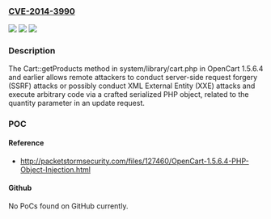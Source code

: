 ### [CVE-2014-3990](https://cve.mitre.org/cgi-bin/cvename.cgi?name=CVE-2014-3990)
![](https://img.shields.io/static/v1?label=Product&message=n%2Fa&color=blue)
![](https://img.shields.io/static/v1?label=Version&message=n%2Fa&color=blue)
![](https://img.shields.io/static/v1?label=Vulnerability&message=n%2Fa&color=brighgreen)

### Description

The Cart::getProducts method in system/library/cart.php in OpenCart 1.5.6.4 and earlier allows remote attackers to conduct server-side request forgery (SSRF) attacks or possibly conduct XML External Entity (XXE) attacks and execute arbitrary code via a crafted serialized PHP object, related to the quantity parameter in an update request.

### POC

#### Reference
- http://packetstormsecurity.com/files/127460/OpenCart-1.5.6.4-PHP-Object-Injection.html

#### Github
No PoCs found on GitHub currently.

